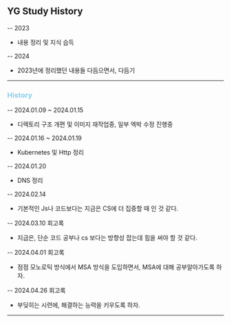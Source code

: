 
## YG Study History


-- 2023
- 내용 정리 및 지식 습득 

-- 2024
 - 2023년에 정리했던 내용들 다듬으면서, 다듬기




---


### <span style="color: skyblue;">History</span>


-- 2024.01.09 ~ 2024.01.15
- 디렉토리 구조 개편 및 이미지 재작업중, 일부 엑박 수정 진행중  

-- 2024.01.16 ~ 2024.01.19
- Kubernetes 및 Http 정리

-- 2024.01.20
- DNS 정리

-- 2024.02.14
- 기본적인 Js나 코드보다는 지금은 CS에 더 집중할 때 인 것 같다.

-- 2024.03.10 회고록
- 지금은, 단순 코드 공부나 cs 보다는 방향성 잡는데 힘을 써야 할 것 같다.

-- 2024.04.01 회고록
- 점점 모노로틱 방식에서 MSA 방식을 도입하면서, MSA에 대해 공부알아가도록 하자.

-- 2024.04.26 회고록
- 부딪히는 시련에, 해결하는 능력을 키우도록 하자.

--- 